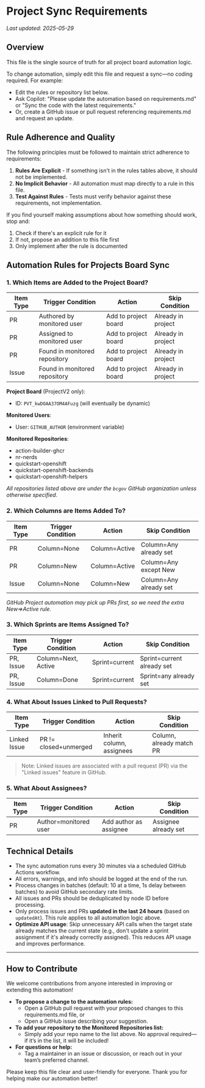 # Project Sync Requirements

_Last updated: 2025-05-29_

## Overview
This file is the single source of truth for all project board automation logic.

To change automation, simply edit this file and request a sync—no coding required. For example:
- Edit the rules or repository list below.
- Ask Copilot: "Please update the automation based on requirements.md" or "Sync the code with the latest requirements."
- Or, create a GitHub issue or pull request referencing requirements.md and request an update.

## Rule Adherence and Quality
The following principles must be followed to maintain strict adherence to requirements:

1. **Rules Are Explicit** - If something isn't in the rules tables above, it should not be implemented.
2. **No Implicit Behavior** - All automation must map directly to a rule in this file.
3. **Test Against Rules** - Tests must verify behavior against these requirements, not implementation.

If you find yourself making assumptions about how something should work, stop and:
1. Check if there's an explicit rule for it
2. If not, propose an addition to this file first
3. Only implement after the rule is documented

## Automation Rules for Projects Board Sync

### 1.  Which Items are Added to the Project Board?

| Item Type | Trigger Condition             | Action               | Skip Condition     |
|-----------|-------------------------------|----------------------|--------------------|
| PR        | Authored by monitored user    | Add to project board | Already in project |
| PR        | Assigned to monitored user    | Add to project board | Already in project |
| PR        | Found in monitored repository | Add to project board | Already in project |
| Issue     | Found in monitored repository | Add to project board | Already in project |

**Project Board** (ProjectV2 only):
- ID: `PVT_kwDOAA37OM4AFuzg` (will eventually be dynamic)

**Monitored Users**:
- User: `GITHUB_AUTHOR` (environment variable)

**Monitored Repositories**:
- action-builder-ghcr
- nr-nerds
- quickstart-openshift
- quickstart-openshift-backends
- quickstart-openshift-helpers

_All repositories listed above are under the `bcgov` GitHub organization unless otherwise specified._

### 2. Which Columns are Items Added To?

| Item Type | Trigger Condition | Action        | Skip Condition         |
|-----------|-------------------|---------------|------------------------|
| PR        | Column=None       | Column=Active | Column=Any already set |
| PR        | Column=New        | Column=Active | Column=Any except New  |
| Issue     | Column=None       | Column=New    | Column=Any already set |

_GitHub Project automation may pick up PRs first, so we need the extra New=>Active rule._

### 3. Which Sprints are Items Assigned To?

| Item Type | Trigger Condition   | Action         | Skip Condition             |
|-----------|---------------------|----------------|----------------------------|
| PR, Issue | Column=Next, Active | Sprint=current | Sprint=current already set |
| PR, Issue | Column=Done         | Sprint=current | Sprint=any already set     |

### 4. What About Issues Linked to Pull Requests?

| Item Type    | Trigger Condition     | Action                    | Skip Condition           |
|--------------|-----------------------|---------------------------|--------------------------|
| Linked Issue | PR != closed+unmerged | Inherit column, assignees | Column, already match PR |

> Note: Linked issues are associated with a pull request (PR) via the "Linked issues" feature in GitHub.

### 5. What About Assignees?

| Item Type | Trigger Condition     | Action                 | Skip Condition         |
|-----------|-----------------------|------------------------|------------------------|
| PR        | Author=monitored user | Add author as assignee | Assignee already set   |

## Technical Details
- The sync automation runs every 30 minutes via a scheduled GitHub Actions workflow.
- All errors, warnings, and info should be logged at the end of the run.
- Process changes in batches (default: 10 at a time, 1s delay between batches) to avoid GitHub secondary rate limits.
- All issues and PRs should be deduplicated by node ID before processing.
- Only process issues and PRs **updated in the last 24 hours** (based on `updatedAt`). This rule applies to all automation logic above.
- **Optimize API usage**: Skip unnecessary API calls when the target state already matches the current state (e.g., don't update a sprint assignment if it's already correctly assigned). This reduces API usage and improves performance.

---

## How to Contribute

We welcome contributions from anyone interested in improving or extending this automation!

- **To propose a change to the automation rules:**
  - Open a GitHub pull request with your proposed changes to this requirements.md file, or
  - Open a GitHub issue describing your suggestion.
- **To add your repository to the Monitored Repositories list:**
  - Simply add your repo name to the list above. No approval required—if it’s in the list, it will be included!
- **For questions or help:**
  - Tag a maintainer in an issue or discussion, or reach out in your team’s preferred channel.

Please keep this file clear and user-friendly for everyone. Thank you for helping make our automation better!
